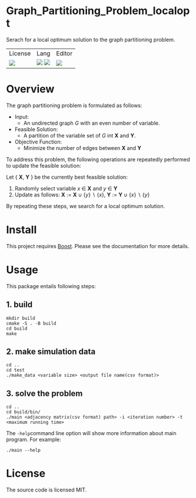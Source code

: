 # Graph_Partitioning_Problem_localopt
Serach for a local optimum solution to the graph 
partitioning problem.

<!-- Badges -->
<table>
    <tr>
        <td>License</td>
        <td>Lang</td>
        <td>Editor</td>
    </tr>
    <tr>
        <td>
            <img src="http://img.shields.io/badge/license-MIT-blue.svg?style=flat">
        </td>
        <td>
            <img src="https://img.shields.io/badge/-C++-00599C.svg?logo=cplusplus">
            <img src="https://img.shields.io/badge/-Boost-F7901E.svg?logo=boost">
        </td>
        <td>
            <img src="https://img.shields.io/badge/-VSCode-007ACC.svg?logo=visualstudiocode">
        </td>
    </tr>
</table>

# Overview
The graph partitioning problem is formulated as follows:
 
- Input:  
    - An undirected graph $G$ with an even number of variable.  
- Feasible Solution:
    - A partition of the variable set of $G$ int $\textbf{X}$ and $\textbf{Y}$.
- Objective Function:
    - Minimize the number of edges between $\textbf{X}$ and $\textbf{Y}$

To address this problem, the following operations are repeatedly performed to update the feasible solution:

Let \{ $\textbf{X}$, $\textbf{Y}$ \} be the currently best feasible solution:
1. Randomly select variable $x$ $\in$ $\textbf{X}$ and $y$ $\in$ $\textbf{Y}$
2. Update as follows: $\textbf{X}$ := $\textbf{X}$ $\cup$ \{$y$\} $\backslash$ \{$x$\}, $\textbf{Y}$ := $\textbf{Y}$ $\cup$ \{$x$\} $\backslash$ \{$y$\} 

By repeating these steps, we search for a local optimum solution.

# Install 
This project requires [Boost](http://www.boost.org/). Please see the documentation for more details.

# Usage
This package entails following steps:
## 1. build
```
mkdir build  
cmake -S . -B build
cd build
make
```
## 2. make simulation data
```
cd ..
cd test
./make_data <variable size> <output file name(csv format)>
```

## 3. solve the problem
```
cd ..
cd build/bin/
./main <adjacency matrix(csv format) path> -i <iteration number> -t <maximum running time>
```
The ```-help```command line option will show more information about main program. For example:
```
./main --help
```

# License
The source code is licensed MIT.


